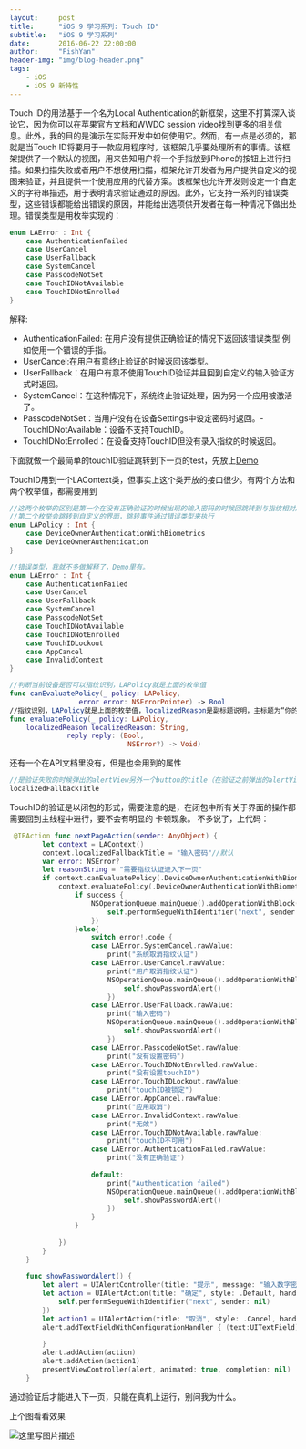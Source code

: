 ```yaml
---
layout:     post
title:      "iOS 9 学习系列: Touch ID"
subtitle:   "iOS 9 学习系列"
date:       2016-06-22 22:00:00
author:     "FishYan"
header-img: "img/blog-header.png"
tags:
    - iOS
    - iOS 9 新特性
---
```


Touch ID的用法基于一个名为Local Authentication的新框架，这里不打算深入谈论它，因为你可以在苹果官方文档和WWDC session video找到更多的相关信息。此外，我的目的是演示在实际开发中如何使用它。然而，有一点是必须的，那就是当Touch ID将要用于一款应用程序时，该框架几乎要处理所有的事情。该框架提供了一个默认的视图，用来告知用户将一个手指放到iPhone的按钮上进行扫描。如果扫描失败或者用户不想使用扫描，框架允许开发者为用户提供自定义的视图来验证，并且提供一个使用应用的代替方案。该框架也允许开发则设定一个自定义的字符串描述，用于表明请求验证通过的原因。此外，它支持一系列的错误类型，这些错误都能给出错误的原因，并能给出选项供开发者在每一种情况下做出处理。错误类型是用枚举实现的：
```swift
enum LAError : Int { 
	case AuthenticationFailed 
	case UserCancel 
	case UserFallback 
	case SystemCancel 
	case PasscodeNotSet 
	case TouchIDNotAvailable 
	case TouchIDNotEnrolled
}
```
解释:

- AuthenticationFailed: 在用户没有提供正确验证的情况下返回该错误类型 例如使用一个错误的手指。
- UserCancel:在用户有意终止验证的时候返回该类型。
- UserFallback：在用户有意不使用TouchID验证并且回到自定义的输入验证方式时返回。
- SystemCancel：在这种情况下，系统终止验证处理，因为另一个应用被激活了。
- PasscodeNotSet：当用户没有在设备Settings中设定密码时返回。- TouchIDNotAvailable：设备不支持TouchID。
- TouchIDNotEnrolled：在设备支持TouchID但没有录入指纹的时候返回。

下面就做一个最简单的touchID验证跳转到下一页的test，先放上[Demo](https://github.com/fish-yan/testTouchID)

TouchID用到一个LAContext类，但事实上这个类开放的接口很少。有两个方法和两个枚举值，都需要用到
```swift
//这两个枚举的区别是第一个在没有正确验证的时候出现的输入密码的时候回跳转到与指纹相对应的密码的界面（系统的）
//第二个枚举会跳转到自定义的界面，跳转事件通过错误类型来执行
enum LAPolicy : Int {
    case DeviceOwnerAuthenticationWithBiometrics
    case DeviceOwnerAuthentication
}

//错误类型，我就不多做解释了，Demo里有。
enum LAError : Int {
    case AuthenticationFailed
    case UserCancel
    case UserFallback
    case SystemCancel
    case PasscodeNotSet
    case TouchIDNotAvailable
    case TouchIDNotEnrolled
    case TouchIDLockout
    case AppCancel
    case InvalidContext
}

//判断当前设备是否可以指纹识别，LAPolicy就是上面的枚举值
func canEvaluatePolicy(_ policy: LAPolicy,
                 error error: NSErrorPointer) -> Bool
//指纹识别，LAPolicy就是上面的枚举值，localizedReason是副标题说明，主标题为“你的app的名字+的TouchID”这个不能自定义           
func evaluatePolicy(_ policy: LAPolicy,
    localizedReason localizedReason: String,
              reply reply: (Bool,
                             NSError?) -> Void)
```
还有一个在API文档里没有，但是也会用到的属性
```swift
//是验证失败的时候弹出的alertView另外一个button的title（在验证之前弹出的alertView只有一个取消按钮的），默认为 “输入密码”
localizedFallbackTitle
```
TouchID的验证是以闭包的形式，需要注意的是，在闭包中所有关于界面的操作都需要回到主线程中进行，要不会有明显的 卡顿现象。
不多说了，上代码：
```swift
 @IBAction func nextPageAction(sender: AnyObject) {
        let context = LAContext()
        context.localizedFallbackTitle = "输入密码"//默认
        var error: NSError?
        let reasonString = "需要指纹认证进入下一页"
        if context.canEvaluatePolicy(.DeviceOwnerAuthenticationWithBiometrics, error: &error) {
            context.evaluatePolicy(.DeviceOwnerAuthenticationWithBiometrics, localizedReason: reasonString, reply: { (success: Bool, error:NSError?) in
                if success {
                    NSOperationQueue.mainQueue().addOperationWithBlock({ () -> Void in
                        self.performSegueWithIdentifier("next", sender: nil)
                    })
                }else{
                    switch error!.code {
                    case LAError.SystemCancel.rawValue:
                        print("系统取消指纹认证")
                    case LAError.UserCancel.rawValue:
                        print("用户取消指纹认证")
                        NSOperationQueue.mainQueue().addOperationWithBlock({ () -> Void in
                            self.showPasswordAlert()
                        })
                    case LAError.UserFallback.rawValue:
                        print("输入密码")
                        NSOperationQueue.mainQueue().addOperationWithBlock({ () -> Void in
                            self.showPasswordAlert()
                        })
                    case LAError.PasscodeNotSet.rawValue:
                        print("没有设置密码")
                    case LAError.TouchIDNotEnrolled.rawValue:
                        print("没有设置touchID")
                    case LAError.TouchIDLockout.rawValue:
                        print("touchID被锁定")
                    case LAError.AppCancel.rawValue:
                        print("应用取消")
                    case LAError.InvalidContext.rawValue:
                        print("无效")
                    case LAError.TouchIDNotAvailable.rawValue:
                        print("touchID不可用")
                    case LAError.AuthenticationFailed.rawValue:
                        print("没有正确验证")
                        
                    default:
                        print("Authentication failed")
                        NSOperationQueue.mainQueue().addOperationWithBlock({ () -> Void in
                            self.showPasswordAlert()
                        })
                    }
                }
                
            })
        }
    }
    
    func showPasswordAlert() {
        let alert = UIAlertController(title: "提示", message: "输入数字密码", preferredStyle: .Alert)
        let action = UIAlertAction(title: "确定", style: .Default, handler: { (alertAction:UIAlertAction) in
            self.performSegueWithIdentifier("next", sender: nil)
        })
        let action1 = UIAlertAction(title: "取消", style: .Cancel, handler: nil)
        alert.addTextFieldWithConfigurationHandler { (text:UITextField) in
            
        }
        alert.addAction(action)
        alert.addAction(action1)
        presentViewController(alert, animated: true, completion: nil)
    }
```

通过验证后才能进入下一页，只能在真机上运行，别问我为什么。

上个图看看效果

![这里写图片描述](http://img.blog.csdn.net/20160612193656594)